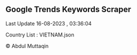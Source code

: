 

## Google Trends Keywords Scraper 
 
Last Update 16-08-2023 , 03:36:04

Country List :
VIETNAM.json



© Abdul Muttaqin 
